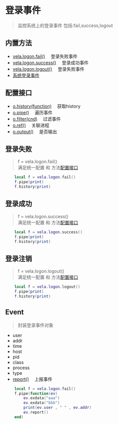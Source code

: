 # 登录事件
> 监控系统上的登录事件 包括:fail,success,logout

## 内置方法
- [vela.logon.fail()](#登录失败)    &emsp;登录失败事件
- [vela.logon.success()](#登录成功) &emsp;登录成功事件
- [vela.logon.logout()](#登录注销)  &emsp;登录失败事件
- [系统登录事件](#Event)

## 配置接口
- [o.history(function)](#) &emsp;获取history
- [o.pipe()](#)            &emsp;遍历事件
- [o.filter(cnd)](#)       &emsp;过滤事件
- [o.ref()](#)             &emsp;关联进程
- [o.output()](#)          &emsp;是否输出

## 登录失败
> f = vela.logon.fail() <br />
> 满足统一配置 和 方法[配置接口](#配置接口)
```lua
    local f = vela.logon.fail()
    f.pipe(print)
    f.history(print)
```
## 登录成功
> f = vela.logon.success() <br />
> 满足统一配置 和 方法[配置接口](#配置接口)
```lua
    local f = vela.logon.success()
    f.pipe(print)
    f.history(print)
```

## 登录注销
> f = vela.logon.logout() <br />
> 满足统一配置 和 方法[配置接口](#配置接口)
```lua
    local f = vela.logon.logout()
    f.pipe(print)
    f.history(print)
```


## Event
> 封装登录事件对象

- user
- addr
- time
- host
- pid
- class
- process
- type
- [report()](#) &emsp;上报事件

```lua
    local f = vela.logon.fail()
    f.pipe(function(ev)
        ev.exdata("aaa")
        ev.exdata("bbb")
        print(ev.user , " " , ev.addr)
        ev.report()
    end)

```